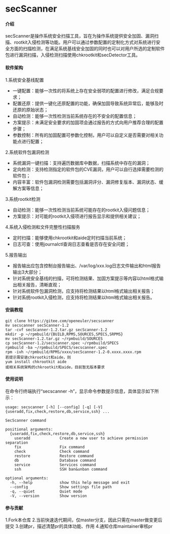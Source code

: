 # secScanner

#### 介绍
secScanner是操作系统安全扫描工具，旨在为操作系统提供安全加固、漏洞扫描、rootkit入侵检测等功能。用户可以通过参数配置的定制化方式对系统进行安全方面的扫描检测，在满足系统基线安全加固的同时也可以对用户所选的定制软件包进行漏洞扫描，入侵检测扫描使用chkrootkit和secDetector工具。

#### 软件架构
1.系统安全基线配置
- 一键配置：能够一次性的将系统上存在安全弱项的配置进行修改，满足合规要求；
- 配置还原：提供一键化还原配置的功能，确保加固导致系统异常后，能够及时还原的原始状态；
- 自动检测：能够一次性检测当前系统存在的不安全的配置信息；
- 方案提示：未满足安全要求的加固项会通过报告的方式向用户推荐合理的配置步骤；
- 参数控制：所有的加固配置可参数化控制，用户可以自定义是否需要对相关功能点进行配置；

2.系统软件包漏洞检测
- 系统漏洞一键扫描：支持遍历数据库中数据，扫描系统中存在的漏洞；
- 定向检测：支持检测指定的软件包的CVE漏洞，用户可以自行选择需要检测的软件包；
- 内容丰富：软件包漏洞检测需要包括漏洞评分、漏洞修复版本、漏洞状态、缓解方案等信息；
 
3.系统rootkit检测
- 自动检测：能够一次性检测当前系统可能存在的rootkit入侵问题信息；
- 方案提示：对可能的rootkit入侵项进行报告显示和提供相关建议；

4.系统入侵检测和文件完整性扫描服务
- 定时扫描：能够使用chkrootkit和aide定时扫描当前系统；
- 日志可查：使用journalctl查询日志查看是否存在安全问题；

5.报告输出
- 报告输出应包含控制台报告输出、/var/log/xxx.log日志文件输出和html报告输出3大部分；
- 针对系统安全基线的扫描，可将检测结果、加固方案提示等内容以html格式输出相关报告，清晰直观；
- 针对系统软件包漏洞检测，应支持将检测结果以html格式输出相关报告；
- 针对系统rootkit入侵检测，应支持将检测结果以html格式输出相关报告。

#### 安装教程
```shell
git clone https://gitee.com/openeuler/secscanner
mv secscanner secScanner-1.2
tar -cvf secScanner-1.2.tar.gz secScanner-1.2
mkdir -p ~/rpmbuild/{BUILD,RPMS,SOURCES,SPECS,SRPMS}
mv secScanner-1.2.tar.gz ~/rpmbuild/SOURCES
cp secScanner-1.2/secscanner.spec ~/rpmbuild/SPECS
rpmbuild -ba ~/rpmbuild/SPECS/secscanner.spec
rpm -ivh ~/rpmbuild/RPMS/xxxx/secScanner-1.2-0.xxxx.xxxx.rpm
若提示需安装chkrootkit和aide，则
yum install chkrootkit aide
或相关系统架构的chkrootkit和aide，目前暂无版本要求
```

#### 使用说明
在命令行终端执行“secscanner -h”，显示命令参数提示信息，具体显示如下所示：
```shell
usage: secscanner [-h] [--config] [-q] [-V] {useradd,fix,check,restore,db,service,ssh} ...

SecScanner command

positional arguments:
  {useradd,fix,check,restore,db,service,ssh}
    useradd             Create a new user to achieve permission separation
    fix                 Fix command
    check               Check command
    restore             Restore command
    db                  Database command
    service             Services command
    ssh                 SSH ban&unban command

optional arguments:
  -h, --help            show this help message and exit
  --config              Show settings file path
  -q, --quiet           Quiet mode
  -V, --version         Show version
```

#### 参与贡献
1.Fork本仓库
2.当前快速迭代期间，仅master分支，因此只需在master做变更后提交
3.创建pr，描述清楚pr的具体功能、作用
4.通知仓库maintainer审核pr

